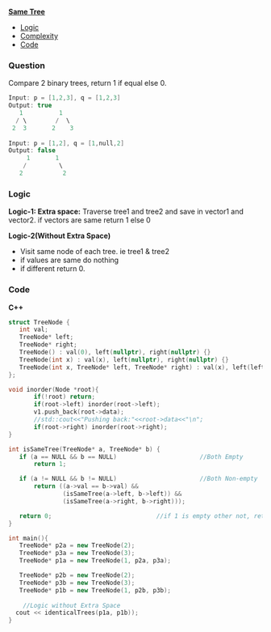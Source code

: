 **[Same Tree](https://leetcode.com/problems/same-tree/)**
   - [Logic](#log)
   - [Complexity](#comp)
   - [Code](#cpp)

### Question
Compare 2 binary trees, return 1 if equal else 0.
```c
Input: p = [1,2,3], q = [1,2,3]
Output: true
   1          1
  / \        /  \
 2  3       2    3
    
Input: p = [1,2], q = [1,null,2]
Output: false
     1       1
    /         \
   2           2
```

<a name=log></a>
### Logic
**Logic-1: Extra space:** Traverse tree1 and tree2 and save in vector1 and vector2. if vectors are same return 1 else 0

**Logic-2(Without Extra Space)**
  - Visit same node of each tree. ie tree1 & tree2
  - if values are same do nothing
  - if different return 0.     

### Code
<a name=cpp></a>
**C++**
 ```cpp
struct TreeNode {
    int val;
    TreeNode* left;
    TreeNode* right;
    TreeNode() : val(0), left(nullptr), right(nullptr) {}
    TreeNode(int x) : val(x), left(nullptr), right(nullptr) {}
    TreeNode(int x, TreeNode* left, TreeNode* right) : val(x), left(left), right(right) {}
};

void inorder(Node *root){
        if(!root) return;
        if(root->left) inorder(root->left);
        v1.push_back(root->data);
        //std::cout<<"Pushing back:"<<root->data<<"\n";
        if(root->right) inorder(root->right);
}

int isSameTree(TreeNode* a, TreeNode* b) {
    if (a == NULL && b == NULL)                       //Both Empty
        return 1;

    if (a != NULL && b != NULL)                       //Both Non-empty
        return ((a->val == b->val) && 
                (isSameTree(a->left, b->left)) &&
                (isSameTree(a->right, b->right)));

    return 0;                             //if 1 is empty other not, return 0
}

int main(){
    TreeNode* p2a = new TreeNode(2);
    TreeNode* p3a = new TreeNode(3);
    TreeNode* p1a = new TreeNode(1, p2a, p3a);

    TreeNode* p2b = new TreeNode(2);
    TreeNode* p3b = new TreeNode(3);
    TreeNode* p1b = new TreeNode(1, p2b, p3b);
    
     //Logic without Extra Space
   cout << identicalTrees(p1a, p1b));
}
```
